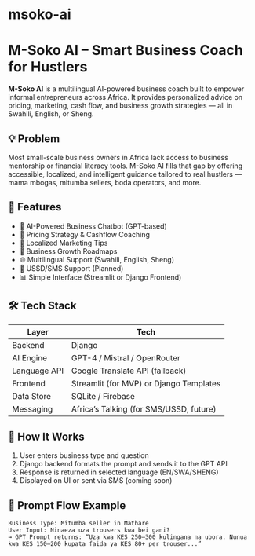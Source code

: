# msoko-ai

# M-Soko AI – Smart Business Coach for Hustlers

**M-Soko AI** is a multilingual AI-powered business coach built to empower informal entrepreneurs across Africa. It provides personalized advice on pricing, marketing, cash flow, and business growth strategies — all in Swahili, English, or Sheng.

## 💡 Problem
Most small-scale business owners in Africa lack access to business mentorship or financial literacy tools. M-Soko AI fills that gap by offering accessible, localized, and intelligent guidance tailored to real hustlers — mama mbogas, mitumba sellers, boda operators, and more.

## 🎯 Features

- 💬 AI-Powered Business Chatbot (GPT-based)
- 🧮 Pricing Strategy & Cashflow Coaching
- 📢 Localized Marketing Tips
- 🧠 Business Growth Roadmaps
- 🌐 Multilingual Support (Swahili, English, Sheng)
- 📱 USSD/SMS Support (Planned)
- 📊 Simple Interface (Streamlit or Django Frontend)

## 🛠️ Tech Stack

| Layer         | Tech                                    |
|---------------|------------------------------------------|
| Backend       | Django                                   |
| AI Engine     | GPT-4 / Mistral / OpenRouter             |
| Language API  | Google Translate API (fallback)          |
| Frontend      | Streamlit (for MVP) or Django Templates  |
| Data Store    | SQLite / Firebase                        |
| Messaging     | Africa’s Talking (for SMS/USSD, future)  |

## 🧪 How It Works

1. User enters business type and question
2. Django backend formats the prompt and sends it to the GPT API
3. Response is returned in selected language (EN/SWA/SHENG)
4. Displayed on UI or sent via SMS (coming soon)

## 🔄 Prompt Flow Example

```plaintext
Business Type: Mitumba seller in Mathare
User Input: Ninaeza uza trousers kwa bei gani?
→ GPT Prompt returns: “Uza kwa KES 250–300 kulingana na ubora. Nunua kwa KES 150–200 kupata faida ya KES 80+ per trouser...”

